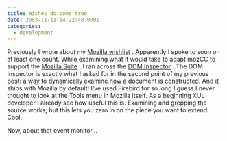 ```yaml
---
title: Wishes do come true
date: 2003-11-11T14:22:48.000Z
categories:
  - development
---
```

Previously I wrote about my [Mozilla wishlist][1] . Apparently I spoke to soon on at least one count. While examining what it would take to adapt mozCC to support the [Mozilla Suite][2] , I ran across the [<span class="caps">DOM</span> Inspector][3] . The <span class="caps">DOM</span> Inspector is exactly what I asked for in the second point of my previous post: a way to dynamically examine how a document is constructed. And it ships with Mozilla by default! I’ve used Firebird for so long I guess I never thought to look at the Tools menu in Mozilla itself. As a beginning <span class="caps">XUL</span> developer I already see how useful this is. Examining and grepping the source works, but this lets you zero in on the piece you want to extend. Cool.

Now, about that event monitor...

 [1]: http://www.yergler.net/averages/archives/2003/11/10/my_mozilla_wishlist
 [2]: http://www.mozilla.org
 [3]: http://www.mozilla.org/projects/inspector/
